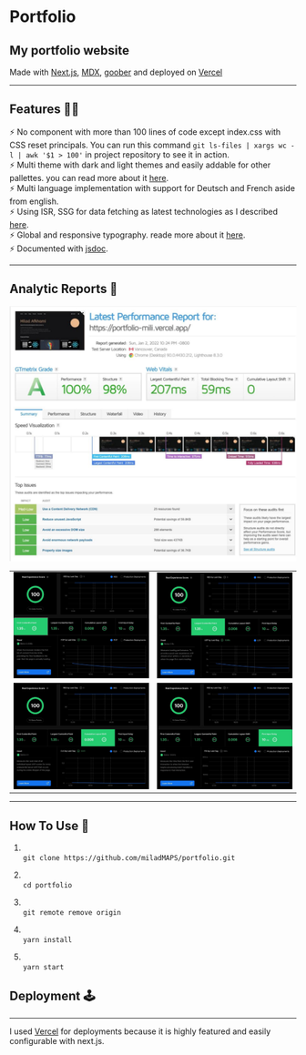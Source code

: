 # Portfolio

## My portfolio website

Made with [Next.js](https://nextjs.org/), [MDX](https://github.com/mdx-js/mdx), [goober](https://goober.js.org/) and deployed on [Vercel](https://vercel.com/)

---

## Features 💪🏻

⚡️ No component with more than 100 lines of code except index.css with CSS reset principals.
You can run this command `git ls-files | xargs wc -l | awk '$1 > 100'` in project repository to see it in action.\
⚡️ Multi theme with dark and light themes and easily addable for other pallettes. you can read more about it [here](https://milad-afkhami.com/blog/multi-theme). \
⚡️ Multi language implementation with support for Deutsch and French aside from english. \
⚡️ Using ISR, SSG for data fetching as latest technologies as I described [here](https://milad-afkhami.com/blog/data-fetching-pattern-preference). \
⚡️ Global and responsive typography. reade more about it [here](https://milad-afkhami.com/blog/typography). \
⚡️ Documented with [jsdoc](https://jsdoc.app/).

<!-- #TODO Making courses on youtube, walking through this repository -->

---

## Analytic Reports 📐

![gtmetrix grade for my portfolio](public/images/projects/portfolio/gtmetrix.jpg)

|                                                                   |                                                                   |
| :---------------------------------------------------------------: | :---------------------------------------------------------------: |
| ![FCP](public/images/projects/portfolio/vercel-analytics-FCP.jpg) | ![LCP](public/images/projects/portfolio/vercel-analytics-LCP.jpg) |
| ![CLS](public/images/projects/portfolio/vercel-analytics-CLS.jpg) | ![FID](public/images/projects/portfolio/vercel-analytics-FID.jpg) |

---

## How To Use 🔧

1. \
   `git clone https://github.com/miladMAPS/portfolio.git`

2. \
   `cd portfolio`

3. \
   `git remote remove origin`

4. \
   `yarn install`

5. \
   `yarn start`

## Deployment 🕹

---

I used [Vercel](https://vercel.com/) for deployments because it is highly featured and easily configurable with next.js.
